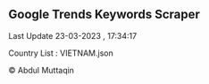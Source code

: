

## Google Trends Keywords Scraper 
 
Last Update 23-03-2023 , 17:34:17

Country List :
VIETNAM.json



© Abdul Muttaqin 
